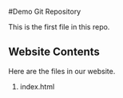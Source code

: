 #Demo Git Repository

This is the first file in this repo.

## Website Contents

Here are the files in our website.

1. index.html

